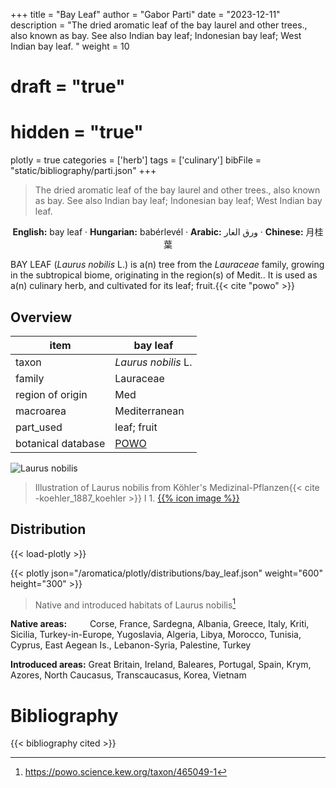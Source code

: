+++
title = "Bay Leaf"
author = "Gabor Parti"
date = "2023-12-11"
description = "The dried aromatic leaf of the bay laurel and other trees., also known as bay. See also Indian bay leaf; Indonesian bay leaf; West Indian bay leaf. "
weight = 10
# draft = "true"
# hidden = "true"
plotly = true
categories = ['herb']
tags = ['culinary']
bibFile = "static/bibliography/parti.json"
+++

>The dried aromatic leaf of the bay laurel and other trees., also known as bay. See also Indian bay leaf; Indonesian bay leaf; West Indian bay leaf.  [<i class="fab fa-wikipedia-w"></i>](https://en.wikipedia.org/wiki/Bay_leaf)

<center>

**English:** bay leaf · **Hungarian:** babérlevél · **Arabic:** <span class="arabic-text" dir="rtl">ورق الغار</span> · **Chinese:** <span class="traditional-chinese-text">月桂葉</span>

</center>

BAY LEAF (*Laurus nobilis* L.) is a(n) tree from the *Lauraceae* family, growing in the subtropical biome, originating in the region(s) of Medit.. It is used as a(n) culinary herb, and cultivated for its leaf; fruit.{{< cite "powo" >}}

## Overview

|       item       |                      bay leaf                     |
|------------------|---------------------------------------------------|
|       taxon      |                *Laurus nobilis* L.                |
|      family      |                     Lauraceae                     |
| region of origin |                        Med                        |
|     macroarea    |                   Mediterranean                   |
|     part_used    |                    leaf; fruit                    |
|botanical database|[POWO](https://powo.science.kew.org/taxon/465049-1)|

![Laurus nobilis](/images/illustrations/bay_leaf.png?width=40rem "Illustration of Laurus nobilis from Köhler's Medizinal-Pflanzen")

>Illustration of Laurus nobilis from Köhler's Medizinal-Pflanzen{{< cite -koehler_1887_koehler >}} I 1. [{{% icon image %}}](https://www.biodiversitylibrary.org/item/10836#page/235/mode/1up)

## Distribution

{{< load-plotly >}}

{{< plotly json="/aromatica/plotly/distributions/bay_leaf.json" weight="600" height="300" >}}

>Native and introduced habitats of Laurus nobilis[^powo]

[^powo]: https://powo.science.kew.org/taxon/465049-1

<p style="text-align:left;">

**Native areas:** &ensp; &ensp; &ensp; Corse, France, Sardegna, Albania, Greece, Italy, Kriti, Sicilia, Turkey-in-Europe, Yugoslavia, Algeria, Libya, Morocco, Tunisia, Cyprus, East Aegean Is., Lebanon-Syria, Palestine, Turkey

**Introduced areas:** Great Britain, Ireland, Baleares, Portugal, Spain, Krym, Azores, North Caucasus, Transcaucasus, Korea, Vietnam

</p>



# Bibliography

{{< bibliography cited >}}

